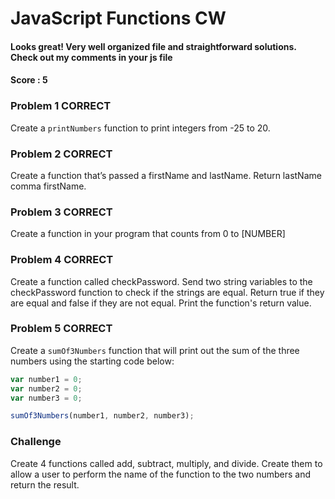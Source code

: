# JavaScript Functions CW
#### Looks great! Very well organized file and straightforward solutions. Check out my comments in your js file
#### Score : 5
### Problem 1 CORRECT

Create a ```printNumbers``` function to print integers from -25 to 20.

### Problem 2 CORRECT
Create a function that’s passed a firstName and lastName. Return lastName comma firstName.

### Problem 3 CORRECT
Create a function in your program that counts from 0 to [NUMBER]

### Problem 4 CORRECT
Create a function called checkPassword. Send two string variables to the checkPassword function to check if the strings are equal. Return true if they are equal and false if they are not equal. Print the function's return value.

### Problem 5 CORRECT
Create a ```sumOf3Numbers``` function that will print out the sum of the three numbers using the starting code below:
```javascript
var number1 = 0;
var number2 = 0;
var number3 = 0;

sumOf3Numbers(number1, number2, number3);
```

### Challenge
Create 4 functions called add, subtract, multiply, and divide. Create them to allow a user to perform the name of the function to the two numbers and return the result.
